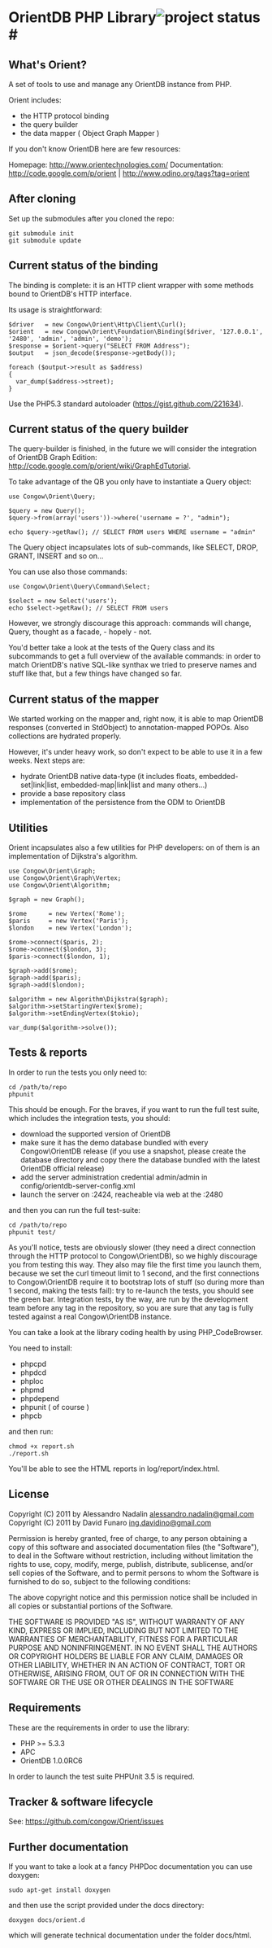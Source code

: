 # OrientDB PHP Library![project status](http://stillmaintained.com/odino/Orient.png)#

## What's Orient?

A set of tools to use and manage any OrientDB instance from PHP.

Orient includes:

* the HTTP protocol binding
* the query builder
* the data mapper ( Object Graph Mapper )


If you don't know OrientDB here are few resources:

Homepage: http://www.orientechnologies.com/
Documentation: http://code.google.com/p/orient | http://www.odino.org/tags?tag=orient

## After cloning

Set up the submodules after you cloned the repo:

    git submodule init
    git submodule update

## Current status of the binding

The binding is complete: it is an HTTP client wrapper with some methods bound to OrientDB's HTTP interface.

Its usage is straightforward:

    $driver   = new Congow\Orient\Http\Client\Curl();
    $orient   = new Congow\Orient\Foundation\Binding($driver, '127.0.0.1', '2480', 'admin', 'admin', 'demo');
    $response = $orient->query("SELECT FROM Address");
    $output   = json_decode($response->getBody());

    foreach ($output->result as $address)
    {
      var_dump($address->street);
    }

Use the PHP5.3 standard autoloader (https://gist.github.com/221634).


## Current status of the query builder

The query-builder is finished, in the future we will consider the integration of OrientDB
Graph Edition: http://code.google.com/p/orient/wiki/GraphEdTutorial.

To take advantage of the QB you only have to instantiate a Query object:

    use Congow\Orient\Query;
    
    $query = new Query();
    $query->from(array('users'))->where('username = ?', "admin");
    
    echo $query->getRaw(); // SELECT FROM users WHERE username = "admin"

The Query object incapsulates lots of sub-commands, like SELECT, DROP, GRANT, INSERT
and so on...

You can use also those commands:

    use Congow\Orient\Query\Command\Select;
    
    $select = new Select('users');
    echo $select->getRaw(); // SELECT FROM users


However, we strongly discourage this approach: commands will change, Query, thought as a facade, - hopely - not.

You'd better take a look at the tests of the Query class and its subcommands to get
a full overview of the available commands: in order to match OrientDB's native
SQL-like synthax we tried to preserve names and stuff like that, but a few things
have changed so far.

## Current status of the mapper

We started working on the mapper and, right now, it is able to map OrientDB responses (converted in StdObject) to annotation-mapped POPOs.
Also collections are hydrated properly.

However, it's under heavy work, so don't expect to be able to use it in a few weeks. Next steps are:

* hydrate OrientDB native data-type (it includes floats, embedded-set|link|list, embedded-map|link|list and many others...)
* provide a base repository class 
* implementation of the persistence from the ODM to OrientDB

## Utilities

Orient incapsulates also a few utilities for PHP developers: on of them is an implementation of Dijkstra's algorithm.

    use Congow\Orient\Graph;
    use Congow\Orient\Graph\Vertex;
    use Congow\Orient\Algorithm; 
    
    $graph = new Graph();
    
    $rome      = new Vertex('Rome');
    $paris     = new Vertex('Paris');
    $london    = new Vertex('London');
    
    $rome->connect($paris, 2);
    $rome->connect($london, 3);
    $paris->connect($london, 1);

    $graph->add($rome);
    $graph->add($paris);
    $graph->add($london);
    
    $algorithm = new Algorithm\Dijkstra($graph);
    $algorithm->setStartingVertex($rome);
    $algorithm->setEndingVertex($tokio);
    
    var_dump($algorithm->solve());

## Tests & reports

In order to run the tests you only need to:

    cd /path/to/repo
    phpunit

This should be enough.
For the braves, if you want to run the full test suite, which includes the integration tests, you should:

* download the supported version of OrientDB
* make sure it has the demo database bundled with every Congow\OrientDB release (if you use a snapshot, please create the database directory and copy there the database bundled with the latest OrientDB official release)
* add the server administration credential admin/admin in config/orientdb-server-config.xml
* launch the server on :2424, reacheable via web at the :2480

and then you can run the full test-suite:

    cd /path/to/repo
    phpunit test/

As you'll notice, tests are obviously slower (they need a direct connection through the HTTP protocol to Congow\OrientDB), so we highly discourage you from testing this way.
They also may file the first time you launch them, because we set the curl timeout limit to 1 second, and the first connections to Congow\OrientDB require it to bootstrap lots of stuff (so during more than 1 second, making the tests fail): try to re-launch the tests, you should see the green bar.
Integration tests, by the way, are run by the development team before any tag in the repository, so you are sure that any tag is fully tested against a real Congow\OrientDB instance.

You can take a look at the library coding health by using PHP_CodeBrowser.

You need to install:

* phpcpd
* phpdcd
* phploc
* phpmd
* phpdepend
* phpunit ( of course )
* phpcb

and then run:

    chmod +x report.sh
    ./report.sh

You'll be able to see the HTML reports in log/report/index.html.

## License

Copyright (C) 2011 by Alessandro Nadalin <alessandro.nadalin@gmail.com>
Copyright (C) 2011 by David Funaro <ing.davidino@gmail.com>

Permission is hereby granted, free of charge, to any person obtaining a copy
of this software and associated documentation files (the "Software"), to deal
in the Software without restriction, including without limitation the rights
to use, copy, modify, merge, publish, distribute, sublicense, and/or sell
copies of the Software, and to permit persons to whom the Software is
furnished to do so, subject to the following conditions:

The above copyright notice and this permission notice shall be included in
all copies or substantial portions of the Software.

THE SOFTWARE IS PROVIDED "AS IS", WITHOUT WARRANTY OF ANY KIND, EXPRESS OR
IMPLIED, INCLUDING BUT NOT LIMITED TO THE WARRANTIES OF MERCHANTABILITY,
FITNESS FOR A PARTICULAR PURPOSE AND NONINFRINGEMENT. IN NO EVENT SHALL THE
AUTHORS OR COPYRIGHT HOLDERS BE LIABLE FOR ANY CLAIM, DAMAGES OR OTHER
LIABILITY, WHETHER IN AN ACTION OF CONTRACT, TORT OR OTHERWISE, ARISING FROM,
OUT OF OR IN CONNECTION WITH THE SOFTWARE OR THE USE OR OTHER DEALINGS IN
THE SOFTWARE


## Requirements

These are the requirements in order to use the library:

* PHP >= 5.3.3
* APC
* OrientDB 1.0.0RC6

In order to launch the test suite PHPUnit 3.5 is required.

## Tracker & software lifecycle

See: https://github.com/congow/Orient/issues

## Further documentation

If you want to take a look at a fancy PHPDoc documentation you can use doxygen:

    sudo apt-get install doxygen

and then use the script provided under the docs directory:

    doxygen docs/orient.d

which will generate technical documentation under the folder docs/html.
